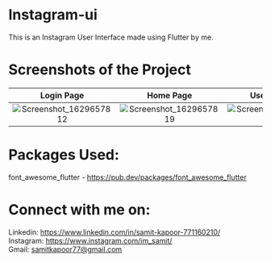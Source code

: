 # Instagram-ui

This is an Instagram User Interface made using Flutter by me.

# Screenshots of the Project

Login Page            |  Home Page                   | User Account               
:-------------------------:|:-------------------------:|:-------------------------:|
![Screenshot_1629657812](https://user-images.githubusercontent.com/77121931/130366585-9a24cce5-9dbf-4c94-ae2c-378b40f84dce.png)|![Screenshot_1629657819](https://user-images.githubusercontent.com/77121931/130366589-a435656a-c3f2-42ae-a699-9e139e018a39.png)|![Screenshot_1629657823](https://user-images.githubusercontent.com/77121931/130366591-a596beaa-11f1-45fe-9b73-254413786a51.png)

# Packages Used: 
font_awesome_flutter - https://pub.dev/packages/font_awesome_flutter <br />

# Connect with me on:
Linkedin: https://www.linkedin.com/in/samit-kapoor-771160210/ <br />
Instagram: https://www.instagram.com/im_samit/ <br />
Gmail: samitkapoor77@gmail.com
